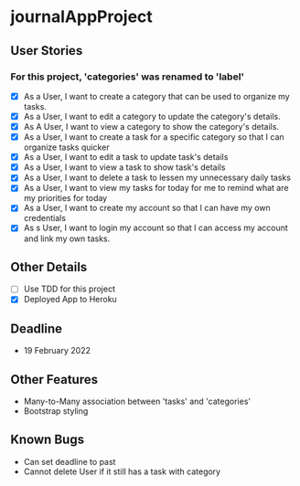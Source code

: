 # journalAppProject

## User Stories
### For this project, 'categories' was renamed to 'label'
- [X] As a User, I want to create a category that can be used to organize my tasks.
- [X] As a User, I want to edit a category to update the category's details.
- [X] As A User, I want to view a category to show the category's details.
- [X] As a User, I want to create a task for a specific category so that I can organize tasks quicker
- [X] As a User, I want to edit a task to update task's details
- [X] As a User, I want to view a task to show task's details
- [X] As a User, I want to delete a task to lessen my unnecessary daily tasks
- [X] As a User, I want to view my tasks for today for me to remind what are my priorities for today
- [X] As a User, I want to create my account so that I can have my own credentials
- [X] As s User, I want to login my account so that I can access my account and link my own tasks.

## Other Details
- [ ] Use TDD for this project
- [X] Deployed App to Heroku

## Deadline
- 19 February 2022

## Other Features
- Many-to-Many association between 'tasks' and 'categories'
- Bootstrap styling

## Known Bugs
- Can set deadline to past
- Cannot delete User if it still has a task with category

